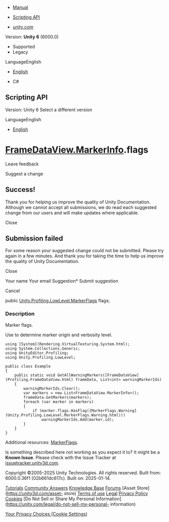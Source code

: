 [ ]()

  * [Manual](../Manual/index.html)
  * [Scripting API](../ScriptReference/index.html)

  * [unity.com](https://unity.com/)

Version: **Unity 6** (6000.0)

  * Supported
  * Legacy

LanguageEnglish

  * [English]()

  * C#

[ ](https://docs.unity3d.com)

## Scripting API

Version: Unity 6 Select a different version

LanguageEnglish

  * [English]()

#  [FrameDataView.MarkerInfo](Profiling.FrameDataView.MarkerInfo.html).flags

Leave feedback

Suggest a change

## Success!

Thank you for helping us improve the quality of Unity Documentation. Although
we cannot accept all submissions, we do read each suggested change from our
users and will make updates where applicable.

Close

## Submission failed

For some reason your suggested change could not be submitted. Please <a>try
again</a> in a few minutes. And thank you for taking the time to help us
improve the quality of Unity Documentation.

Close

Your name Your email Suggestion* Submit suggestion

Cancel

[ ]()

public
[Unity.Profiling.LowLevel.MarkerFlags](Unity.Profiling.LowLevel.MarkerFlags.html)
flags;

### Description

Marker flags.

Use to determine marker origin and verbosity level.

    
    
    using [System](Rendering.VirtualTexturing.System.html);
    using System.Collections.Generic;
    using UnityEditor.Profiling;
    using Unity.Profiling.LowLevel;  
      
    public class Example
    {
        public static void GetAllWarningMarkers([FrameDataView](Profiling.FrameDataView.html) frameData, List<int> warningMarkerIds)
        {
            warningMarkerIds.Clear();
            var markers = new List<FrameDataView.MarkerInfo>();
            frameData.GetMarkers(markers);
            foreach (var marker in markers)
            {
                if (marker.flags.HasFlag([MarkerFlags.Warning](Unity.Profiling.LowLevel.MarkerFlags.Warning.html)))
                    warningMarkerIds.Add(marker.id);
            }
        }
    }
    

Additional resources:
[MarkerFlags](Unity.Profiling.LowLevel.MarkerFlags.html).

Is something described here not working as you expect it to? It might be a
**Known Issue**. Please check with the Issue Tracker at
[issuetracker.unity3d.com](https://issuetracker.unity3d.com).

Copyright ©2005-2025 Unity Technologies. All rights reserved. Built from:
6000.0.36f1 (02b661dc617c). Built on: 2025-01-14.

[Tutorials](https://unity3d.com/learn) [Community
Answers](https://answers.unity3d.com) [Knowledge
Base](https://support.unity3d.com/hc/en-us)
[Forums](https://forum.unity3d.com) [Asset Store](https://unity3d.com/asset-
store) [Terms of use](https://docs.unity3d.com/Manual/TermsOfUse.html)
[Legal](https://unity.com/legal) [Privacy
Policy](https://unity.com/legal/privacy-policy)
[Cookies](https://unity.com/legal/cookie-policy) [Do Not Sell or Share My
Personal Information](https://unity.com/legal/do-not-sell-my-personal-
information)

[Your Privacy Choices (Cookie Settings)](javascript:void\(0\);)

